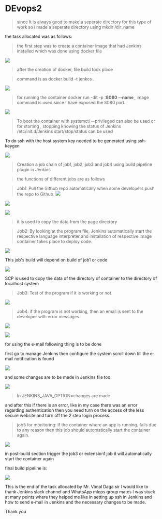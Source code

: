 # DEvops2

> since It is always good to make a seperate directory for this type of work so i made a seperate directory using 
 mkdir /dir_name
 
 the task allocated was as follows:


>the first step was to create a container image that had Jenkins installed which was done using docker file 

![](project/task2-1.png)

>after the creation of docker, file build took place

>command is as docker build -t jenkos .

![](project/task2-2.png)

>for running the container docker run -dit -p __:8080 --name___ image command is used since I have exposed the 8080 port.

![](project/task2-3.png)

>To boot the container with systemctl --privileged can also be used or for starting , stopping knowing the status of Jenkins /etc/init.d/Jenkins start/stop/status can be used

To do ssh with the host system key needed to be generated using ssh-keygen

![](project/task2-4.png)

> Creation a job chain of job1, job2, job3 and job4 using build pipeline plugin in Jenkins 

>the functions of different jobs are as follows

>Job1: Pull the Github repo automatically when some developers push the repo to Github.
![](project/task2-5.png)

![](project/task2-6.png)

![](project/task2-7.png)

>it is used to copy the data from the page directory

> Job2: By looking at the program file, Jenkins automatically start the respective language interpreter and installation of respective image container takes place to deploy code.

![](project/task2-8.png)

This job's build will depend on build of job1 or code

![](project/task2-9.png)

SCP is used to copy the data of the directory of container to the directory of localhost system



>  Job3: Test of the program if it is working or not.


![](project/task2-10.png)


> Job4: if the program is not working, then an email is sent to the developer with error messages.

![](project/task2-11.png)


![](project/task2-12.png)

for using the e-mail following thing is to be done

first go to manage Jenkins then configure the system scroll down till the e-mail notification is found



![](project/task2-13.png)

and some changes are to be made in Jenkins file too


![](project/task2-14.png)


>In JENKINS_JAVA_OPTION=changes are made

and after this if there is an error, like in my case there was an error regarding authentication then you need turn on the access of the less secure website and turn off the 2 step login process.



>  job5 for monitoring: If the container where an app is running. fails due to any reason then this job should automatically start the container again.



![](project/task2-15.png)



in post-build section trigger the job3 or extension1 job it will automatically start the container again

final build pipeline is:


![](project/task2-16.png)



This is the end of the task allocated by Mr. Vimal Daga sir
I would like to thank Jenkins slack channel and WhatsApp mlops group mates I was stuck at many points where they helped me like in setting up ssh in Jenkins and how to send e-mail in Jenkins and the necessary changes to be made.

Thank you
